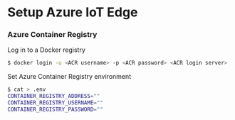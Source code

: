 # Setup Azure IoT Edge

### Azure Container Registry 

Log in to a Docker registry

```bash
$ docker login -u <ACR username> -p <ACR password> <ACR login server>
```

Set Azure Container Registry environment

```bash
$ cat > .env
CONTAINER_REGISTRY_ADDRESS=""
CONTAINER_REGISTRY_USERNAME=""
CONTAINER_REGISTRY_PASSWORD=""
```
